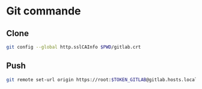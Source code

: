 # Git commande

## Clone

```sh
git config --global http.sslCAInfo $PWD/gitlab.crt
```

## Push

```sh
git remote set-url origin https://root:$TOKEN_GITLAB@gitlab.hosts.local/42/wil.git
```

